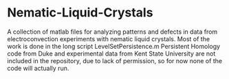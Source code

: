 # Nematic-Liquid-Crystals
A collection of matlab files for analyzing patterns and defects in data from electroconvection experiments with nematic liquid crystals. 
Most of the work is done in the long script LevelSetPersistence.m
Persistent Homology code from Duke and experimental data from Kent State University are not included in the repository, due to lack of permission,
so for now none of the code will actually run.
